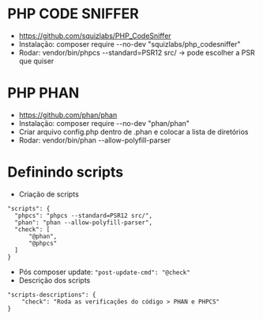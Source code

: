 # PHP CODE SNIFFER
- https://github.com/squizlabs/PHP_CodeSniffer
- Instalação: composer require --no-dev "squizlabs/php_codesniffer"
- Rodar: vendor/bin/phpcs --standard=PSR12 src/ -> pode escolher a PSR que quiser

# PHP PHAN
- https://github.com/phan/phan
- Instalação: composer require --no-dev "phan/phan"
- Criar arquivo config.php dentro de .phan e colocar a lista de diretórios
- Rodar: vendor/bin/phan --allow-polyfill-parser

# Definindo scripts
- Criação de scripts
```
"scripts": {
  "phpcs": "phpcs --standard=PSR12 src/",
  "phan": "phan --allow-polyfill-parser",
  "check": [
      "@phan",
      "@phpcs"
  ]
}
```
- Pós composer update: ```"post-update-cmd": "@check"```
- Descrição dos scripts
```
"scripts-descriptions": {
    "check": "Roda as verificações do código > PHAN e PHPCS"
}
```
